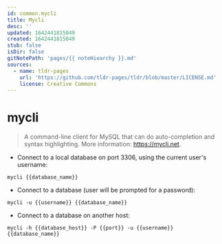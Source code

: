 ```yaml
---
id: common.mycli
title: Mycli
desc: ''
updated: 1642441815049
created: 1642441815049
stub: false
isDir: false
gitNotePath: 'pages/{{ noteHiearchy }}.md'
sources:
  - name: tldr-pages
    url: 'https://github.com/tldr-pages/tldr/blob/master/LICENSE.md'
    license: Creative Commons
---
```

# mycli

> A command-line client for MySQL that can do auto-completion and syntax highlighting.
> More information: <https://mycli.net>.

- Connect to a local database on port 3306, using the current user's username:

`mycli {{database_name}}`

- Connect to a database (user will be prompted for a password):

`mycli -u {{username}} {{database_name}}`

- Connect to a database on another host:

`mycli -h {{database_host}} -P {{port}} -u {{username}} {{database_name}}`


